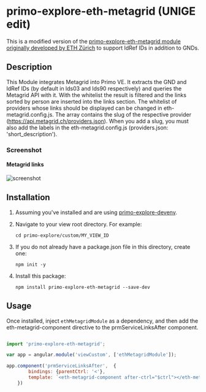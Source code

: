 # primo-explore-eth-metagrid (UNIGE edit)

This is a modified version of the [primo-explore-eth-metagrid module originally developed by ETH Zürich](https://gitlab.com/ethlibrary/primo-explore-modules/primo-explore-eth-metagrid/-/tree/master/)
to support IdRef IDs in addition to GNDs.

## Description

This Module integrates Metagrid into Primo VE.
It extracts the GND and IdRef IDs (by default in lds03 and lds90 respectively) and queries the Metagrid API with it.
With the whitelist the result is filtered and the links sorted by person are inserted into the links section.
The whitelist of providers whose links should be displayed can be changed in eth-metagrid.config.js. The array contains the slug of the respective provider (https://api.metagrid.ch/providers.json).
When you add a slug, you must also add the labels in the eth-metagrid.config.js (providers.json: 'short_description').


### Screenshot

#### Metagrid links
![screenshot](https://gitlab.com/ethlibrary/primo-explore-modules/primo-explore-eth-metagrid/-/raw/master/screenshot1.jpg)

## Installation

1. Assuming you've installed and are using [primo-explore-devenv](https://github.com/ExLibrisGroup/primo-explore-devenv).

2. Navigate to your view root directory. For example:
    ```
    cd primo-explore/custom/MY_VIEW_ID
    ```
3. If you do not already have a package.json file in this directory, create one:
    ```
    npm init -y
    ```
4. Install this package:
    ```
    npm install primo-explore-eth-metagrid --save-dev
    ```

## Usage

Once installed, inject `ethMetagridModule` as a dependency, and then add the eth-metagrid-component directive to the prmServiceLinksAfter component.

```js

import 'primo-explore-eth-metagrid';

var app = angular.module('viewCustom', ['ethMetagridModule']);

app.component('prmServiceLinksAfter',  {
        bindings: {parentCtrl: '<'},
        template: `<eth-metagrid-component after-ctrl="$ctrl"></eth-metagrid-component>`
    })

```
